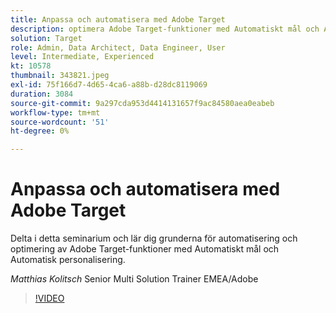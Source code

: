 ```yaml
---
title: Anpassa och automatisera med Adobe Target
description: optimera Adobe Target-funktioner med Automatiskt mål och Automatisk anpassning
solution: Target
role: Admin, Data Architect, Data Engineer, User
level: Intermediate, Experienced
kt: 10578
thumbnail: 343821.jpeg
exl-id: 75f166d7-4d65-4ca6-a88b-d28dc8119069
duration: 3084
source-git-commit: 9a297cda953d4414131657f9ac84580aea0eabeb
workflow-type: tm+mt
source-wordcount: '51'
ht-degree: 0%

---
```


# Anpassa och automatisera med Adobe Target

Delta i detta seminarium och lär dig grunderna för automatisering och optimering av Adobe Target-funktioner med Automatiskt mål och Automatisk personalisering.

*Matthias Kolitsch* Senior Multi Solution Trainer EMEA/Adobe

>[!VIDEO](https://video.tv.adobe.com/v/343821/?quality=12&learn=on)

